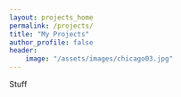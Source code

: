```yaml
---
layout: projects_home
permalink: /projects/
title: "My Projects"
author_profile: false
header:
    image: "/assets/images/chicago03.jpg"
---
```


Stuff